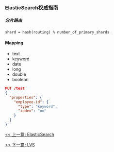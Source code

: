### ElasticSearch权威指南

##### 分片路由

`shard = hash(routing) % number_of_primary_shards`

#### Mapping

* text
* keyword
* date
* long
* double
* boolean

```json
PUT /test
{
  "properties": {
    "employee-id": {
      "type": "keyword",
      "index": "no"
    }
  }
}
```


[<< 上一篇: ElasticSearch](11-中间件/ElasticSearch.md)

[>> 下一篇: LVS](11-中间件/LVS.md)
